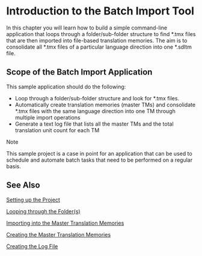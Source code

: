 Introduction to the Batch Import Tool
====
In this chapter you will learn how to build a simple command-line application that loops through a folder/sub-folder structure to find *.tmx files that are then imported into file-based translation memories. The aim is to consolidate all *.tmx files of a particular language direction into one *.sdltm file.

Scope of the Batch Import Application
------
This sample application should do the following:

* Loop through a folder/sub-folder structure and look for *.tmx files.
* Automatically create translation memories (master TMs) and consolidate *.tmx files with the same language direction into one TM through multiple import operations
* Generate a text log file that lists all the master TMs and the total translation unit count for each TM

> [!NOTE]
> 
> This sample project is a case in point for an application that can be used to schedule and automate batch tasks that need to be performed on a regular basis.

See Also
-----------
[Setting up the Project](setting_up_the_import_project.md)

[Looping through the Folder(s)](looping_through_the_folders.md)

[Importing into the Master Translation Memories](importing_into_the_master_translation_memories.md)

[Creating the Master Translation Memories](creating_the_master_translation_memories.md)

[Creating the Log File](creating_a_log_file.md)
